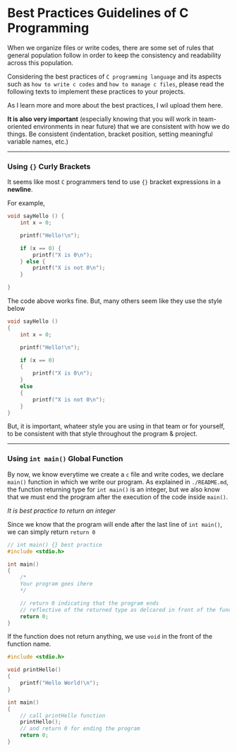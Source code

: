 # Best Practices Guidelines of C Programming

When we organize files or write codes, there are some set of rules that general population follow in order to keep the consistency and readability across this population.

Considering the best practices of `C programming language` and its aspects such as `how to write c codes` and `how to manage c files`, please read the following texts to implement these practices to your projects.

As I learn more and more about the best practices, I wil upload them here.

**It is also very important** (especially knowing that you will work in team-oriented environments in near future) that we are consistent with how we do things. Be consistent (indentation, bracket position, setting meaningful variable names, etc.)

---
### Using `{}` Curly Brackets

It seems like most `C` programmers tend to use `{}` 
bracket expressions in a **newline**.

For example,

```c
void sayHello () {
    int x = 0;

    printf("Hello!\n");

    if (x == 0) {
        printf("X is 0\n");
    } else {
        printf("X is not 0\n");
    }

}
```

The code above works fine. But, many others seem like they use the style below

```c
void sayHello () 
{
    int x = 0;

    printf("Hello!\n");

    if (x == 0) 
    {
        printf("X is 0\n");
    } 
    else 
    {
        printf("X is not 0\n");
    }
}
```

But, it is important, whateer style you are using in that team or for yourself, to be consistent with that style throughout the program & project.

---
### Using `int main()` Global Function

By now, we know everytime we create a `c` file and write codes, we declare `main()` function in which we write our program. As explained in `./README.md`, the function returning type for `int main()` is an integer, but we also know that we must end the program after the execution of the code inside `main()`. 

*It is best practice to return an integer*

Since we know that the program will ende after the last line of `int main()`, we can simply return `return 0`

```c
// int main() {} best practice
#include <stdio.h>

int main() 
{
    /*
    Your program goes ihere
    */

    // return 0 indicating that the program ends
    // reflective of the returned type as delcared in front of the functio name 'main'
    return 0;
}
```

If the function does not return anything, we use `void` in the front of the function name.

```c
#include <stdio.h>

void printHello()
{
    printf("Hello World!\n");
}

int main()
{
    // call printHello function
    printHello();
    // and return 0 for ending the program
    return 0;
}
```